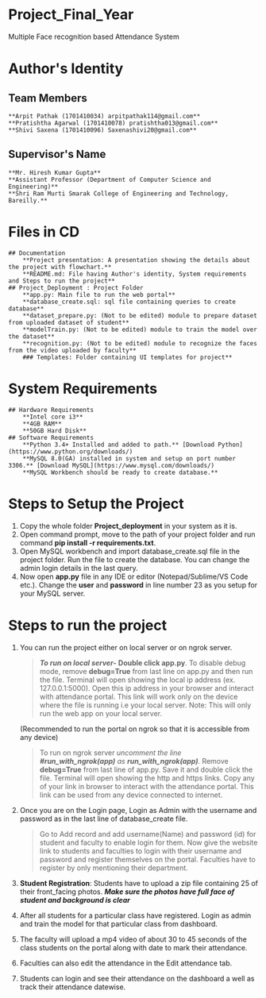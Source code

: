 # Project_Final_Year
Multiple Face recognition based Attendance System

# Author's Identity
## Team Members
	**Arpit Pathak (1701410034) arpitpathak114@gmail.com**
	**Pratishtha Agarwal (1701410078) pratishtha013@gmail.com**
	**Shivi Saxena (1701410096) Saxenashivi20@gmail.com**
## Supervisor's Name
	**Mr. Hiresh Kumar Gupta**
	**Assistant Professor (Department of Computer Science and Engineering)**
	**Shri Ram Murti Smarak College of Engineering and Technology, Bareilly.**



# Files in CD
	## Documentation
		**Project presentation: A presentation showing the details about the project with flowchart.**
		**README.md: File having Author's identity, System requirements and Steps to run the project**
	## Project_Deployment : Project Folder
		**app.py: Main file to run the web portal**
		**database_create.sql: sql file containing queries to create database**
		**dataset_prepare.py: (Not to be edited) module to prepare dataset from uploaded dataset of student**
		**modelTrain.py: (Not to be edited) module to train the model over the dataset**
		**recognition.py: (Not to be edited) module to recognize the faces from the video uploaded by faculty**
		### Templates: Folder containing UI templates for project**



# System Requirements
	## Hardware Requirements
		**Intel core i3**
		**4GB RAM**
		**50GB Hard Disk**
	## Software Requirements
		**Python 3.4+ Installed and added to path.** [Download Python](https://www.python.org/downloads/)
		**MySQL 8.0(GA) installed in system and setup on port number 3306.** [Download MySQL](https://www.mysql.com/downloads/)
		**MySQL Workbench should be ready to create database.**



# Steps to Setup the Project
1.	Copy the whole folder **Project_deployment** in your system as it is.
2.	Open command prompt, move to the path of your project folder and run command **pip install -r requirements.txt**.
3.	Open MySQL workbench and import database_create.sql file in the project folder. Run the file to create the database. You can change the admin login details in the last query.
4.	Now open **app.py** file in any IDE or editor (Notepad/Sublime/VS Code etc.). Change the **user** and **password** in line number 23 as you setup for your MySQL server.



# Steps to run the project
1.	You can run the project either on local server or on ngrok server.
	>	***To run on local server-*** **Double click app.py**. To disable debug mode, remove **debug=True** from last line on app.py and then run the file.
	>	Terminal will open showing the local ip address (ex. 127.0.0.1:5000).
	>	Open this ip address in your browser and interact with attendance portal.
	>	This link will work only on the device where the file is running i.e your local server.
	>	Note: This will only run the web app on your local server. 
	
	(Recommended to run the portal on ngrok so that it is accessible from any device)
	>	To run on ngrok server *uncomment the line __#run_with_ngrok(app)__ as __run_with_ngrok(app)__*.
	>	Remove **debug=True** from last line of app.py. Save it and double click the file. 
	>	Terminal will open showing the http and https links. Copy any of your link in browser to interact with the attendance portal.
	>	This link can be used from any device connected to internet.

2.	Once you are on the Login page, Login as Admin with the username and password as in the last line of database_create file.
	>	Go to Add record and add username(Name) and password (id) for student and faculty to enable login for them.
	>	Now give the website link to students and faculties to login with their username and password and register themselves on the portal.
	>	Faculties have to register by only mentioning their department.

3.	**Student Registration**: Students have to upload a zip file containing 25 of their front_facing photos. 
	***Make sure the photos have full face of student and background is clear***

4. After all students for a particular class have registered. Login as admin and train the model for that particular class from dashboard.

5. The faculty will upload a mp4 video of about 30 to 45 seconds of the class students on the portal along with date to mark their attendance.

6. Faculties can also edit the attendance in the Edit attendance tab.

7. Students can login and see their attendance on the dashboard a well as track their attendance datewise.
	

	
	
	
